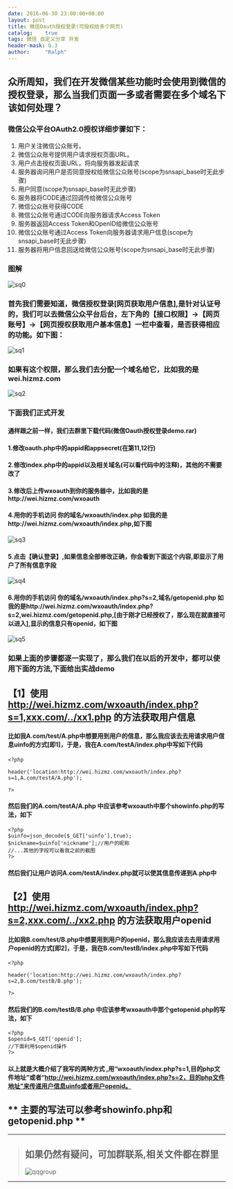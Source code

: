 ```yaml
---
date: 2016-06-30 23:00:00+00:00
layout: post
title: 微信Oauth授权登录(可授权给多个网页)
catalog:    true
tags: 微信 自定义分享 开发
header-mask: 0.3
author:     "Ralph"
---
```


## 众所周知，我们在开发微信某些功能时会使用到微信的授权登录，那么当我们页面一多或者需要在多个域名下该如何处理？


### 微信公众平台OAuth2.0授权详细步骤如下：

1. 用户关注微信公众账号。
2. 微信公众账号提供用户请求授权页面URL。
3. 用户点击授权页面URL，将向服务器发起请求
4. 服务器询问用户是否同意授权给微信公众账号(scope为snsapi_base时无此步骤)
5. 用户同意(scope为snsapi_base时无此步骤)
6. 服务器将CODE通过回调传给微信公众账号
7. 微信公众账号获得CODE
8. 微信公众账号通过CODE向服务器请求Access Token
9. 服务器返回Access Token和OpenID给微信公众账号
10. 微信公众账号通过Access Token向服务器请求用户信息(scope为snsapi_base时无此步骤)
11. 服务器将用户信息回送给微信公众账号(scope为snsapi_base时无此步骤)

### 图解
![sq0](/img/blog/oauth-detail.JPG)

### 首先我们需要知道，微信授权登录[网页获取用户信息],是针对认证号的，我们可以去微信公众平台后台，左下角的【接口权限】->【网页账号】->【网页授权获取用户基本信息】一栏中查看，是否获得相应的功能。如下图：
![sq1](/img/blog/oauth-quanxian.JPG)

### 如果有这个权限，那么我们去分配一个域名给它，比如我的是wei.hizmz.com
![sq2](/img/blog/oauth-seturl.JPG)

### 下面我们正式开发

#### 通样跟之前一样，我们去群里下载代码(微信Oauth授权登录demo.rar)

#### 1.修改oauth.php中的appid和appsecret(在第11,12行)

#### 2.修改index.php中的appid以及相关域名(可以看代码中的注释)，其他的不需要改了

#### 3.修改后上传wxoauth到你的服务器中，比如我的是http://wei.hizmz.com/wxoauth

#### 4.用你的手机访问 你的域名/wxoauth/index.php 如我的是http://wei.hizmz.com/wxoauth/index.php,如下图
![sq3](/img/blog/oauth-login.png)

#### 5.点击【确认登录】,如果信息全部修改正确，你会看到下面这个内容,即显示了用户了所有信息字段
![sq4](/img/blog/oauth-allinfo.jpg)

#### 6.用你的手机访问 你的域名/wxoauth/index.php?s=2,域名/getopenid.php 如我的是http://wei.hizmz.com/wxoauth/index.php?s=2,wei.hizmz.com/getopenid.php,[由于刚才已经授权了，那么现在就直接可以进入],显示的信息只有openid，如下图
![sq5](/img/blog/oauth-openid.jpg)


### 如果上面的步骤都逐一实现了，那么我们在以后的开发中，都可以使用下面的方法,下面给出实战demo

## 【1】使用 http://wei.hizmz.com/wxoauth/index.php?s=1,xxx.com/../xx1.php 的方法获取用户信息

#### 比如我A.com/test/A.php中想要用到用户的信息，那么我应该去去用请求用户信息uinfo的方式[即1]，于是，我在A.com/testA/index.php中写如下代码

```
<?php

header('location:http://wei.hizmz.com/wxoauth/index.php?s=1,A.com/testA/A.php');

?>

```

#### 然后我们的A.com/testA/A.php 中应该参考wxoauth中那个showinfo.php的写法，如下

```
<?php
$uinfo=json_decode($_GET['uinfo'],true);
$nickname=$uinfo['nickname'];//用户的昵称
//...其他的字段可以看我之前的截图
?>

```

#### 然后我们让用户访问A.com/testA/index.php就可以使其信息传递到A.php中

## 【2】使用 http://wei.hizmz.com/wxoauth/index.php?s=2,xxx.com/../xx2.php 的方法获取用户openid

#### 比如我B.com/test/B.php中想要用到用户的openid，那么我应该去去用请求用户openid的方式[即2]，于是，我在B.com/testB/index.php中写如下代码

```
<?php

header('location:http://wei.hizmz.com/wxoauth/index.php?s=2,B.com/testB/B.php');

?>

```

#### 然后我们的B.com/testB/B.php 中应该参考wxoauth中那个getopenid.php的写法，如下

```
<?php
$openid=$_GET['openid'];
//下面利用$openid操作
?>

```

#### 以上就是大概介绍了我写的两种方式 ,用“wxoauth/index.php?s=1,目的php文件地址”或者“http://wei.hizmz.com/wxoauth/index.php?s=2，目的php文件地址”来传递用户信息uinfo或者用户openid。

## ** 主要的写法可以参考showinfo.php和getopenid.php **

___
>## 如果仍然有疑问，可加群联系,相关文件都在群里
>![qqgroup](/img/blog/qqgroup.jpg)
___








